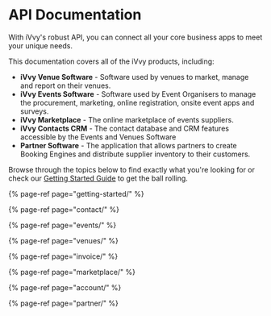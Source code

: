 # API Documentation

With iVvy's robust API, you can connect all your core business apps to meet your unique needs.

This documentation covers all of the iVvy products, including:

* **iVvy Venue Software** - Software used by venues to market, manage and report on their venues.
* **iVvy Events Software** - Software used by Event Organisers to manage the procurement, marketing, online registration, onsite event apps and surveys.
* **iVvy Marketplace**  - The online marketplace of events suppliers.
* **iVvy Contacts CRM** - The contact database and CRM features accessible by the Events and Venues Software
* **Partner Software** - The application that allows partners to create Booking Engines and distribute supplier inventory to their customers.

Browse through the topics below to find exactly what you're looking for or check our [Getting Started Guide](https://developer.ivvy.com/getting-started) to get the ball rolling.

{% page-ref page="getting-started/" %}

{% page-ref page="contact/" %}

{% page-ref page="events/" %}

{% page-ref page="venues/" %}

{% page-ref page="invoice/" %}

{% page-ref page="marketplace/" %}

{% page-ref page="account/" %}

{% page-ref page="partner/" %}

